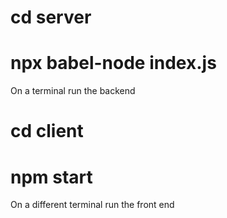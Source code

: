 # cd server
# npx babel-node index.js 
On a terminal run the backend

# cd client
# npm start
On a different terminal run the front end